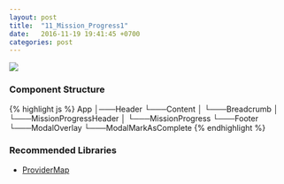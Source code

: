 ```yaml
---
layout: post
title:  "11_Mission_Progress1"
date:   2016-11-19 19:41:45 +0700
categories: post
---
```


<img src="{{ site.github.url }}/images/posts/2016-11-19/11_Mission_Progress1.jpg">

### Component Structure

{% highlight js %}
App
│───Header
└───Content
│   └───Breadcrumb
│   └───MissionProgressHeader
│   └───MissionProgress
└───Footer
└───ModalOverlay
    └───ModalMarkAsComplete
{% endhighlight %}

### Recommended Libraries

* [ProviderMap](https://github.com/istarkov/google-map-react)
